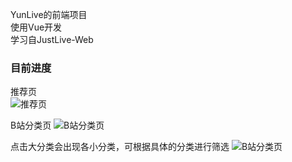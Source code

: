 YunLive的前端项目  
使用Vue开发  
学习自JustLive-Web  
### 目前进度
推荐页  
![推荐页](https://s1.328888.xyz/2022/05/14/qIq5W.png)

B站分类页
![B站分类页](https://s3.bmp.ovh/imgs/2022/06/21/3b14cdeab7afe527.png)  
  
点击大分类会出现各小分类，可根据具体的分类进行筛选
![B站分类页](https://s3.bmp.ovh/imgs/2022/06/21/63943ac63002d7f4.png)  


